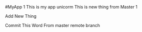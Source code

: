 #MyApp
1
This is my app unicorm
This is new thing from Master
1

Add New Thing

Commit This Word From master remote branch
